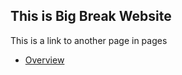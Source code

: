 
## This is Big Break Website

This is a link to another page in pages

- [Overview](pages/overview.html)


